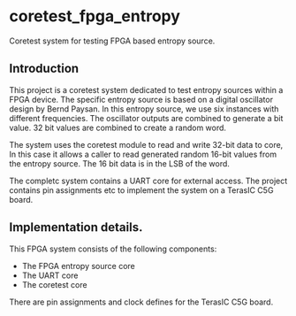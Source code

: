 coretest_fpga_entropy
=====================

Coretest system for testing FPGA based entropy source.
 
## Introduction ##
This project is a coretest system dedicated to test entropy sources
within a FPGA device. The specific entropy source is based on a digital
oscillator design by Bernd Paysan. In this entropy source, we use six
instances with different frequencies. The oscillator outputs are
combined to generate a bit value. 32 bit values are combined to create a
random word.

The system uses the coretest module to read and write 32-bit data to
core, In this case it allows a caller to read generated random 16-bit
values from the entropy source. The 16 bit data is in the LSB of the
word.

The completc system contains a UART core for external access. The
project contains pin assignments etc to implement the system on a
TerasIC C5G board.

## Implementation details. ##
This FPGA system consists of the following components:

- The FPGA entropy source core
- The UART core
- The coretest core

There are pin assignments and clock defines for the TerasIC C5G board.
